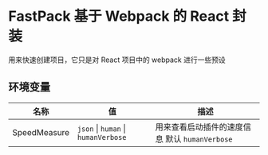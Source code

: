 # FastPack 基于 Webpack 的 React 封装

用来快速创建项目，它只是对 React 项目中的 webpack 进行一些预设


## 环境变量

| 名称        |值                                   | 描述
|---          |-----                               |---------
|SpeedMeasure |`json` \| `human` \| `humanVerbose` | 用来查看启动插件的速度信息 默认 `humanVerbose`